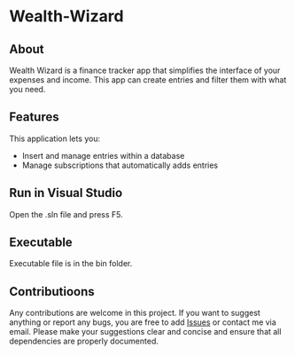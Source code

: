 # Wealth-Wizard
## About
Wealth Wizard is a finance tracker app that simplifies the interface of your expenses and income. This app can create entries and filter them with what you need.

## Features
This application lets you:
 - Insert and manage entries within a database
 - Manage subscriptions that automatically adds entries

## Run in Visual Studio
Open the .sln file and press F5.

## Executable
Executable file is in the bin folder.

## Contributioons
Any contributions are welcome in this project. If you want to suggest anything or report any bugs, you are free to add
[Issues](https://github.com/Ultra8Gaming/Wealth-Wizard/issues) or contact me via email.
Please make your suggestions clear and concise and ensure that all dependencies are properly documented.
